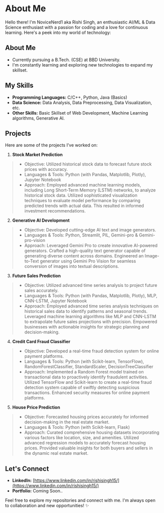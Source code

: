 # About Me

Hello there!  I'm NoviceNerd1 aka Rishi Singh, an enthusiastic AI/ML & Data Science enthusiast with a passion for coding and a love for continuous learning. Here's a peek into my world of technology:

## About Me

* Currently pursuing a B.Tech. (CSE) at BBD University.
* I'm constantly learning and exploring new technologies to expand my skillset.

## My Skills

* **Programming Languages:** C/C++, Python, Java (Basics)
* **Data Science:** Data Analysis, Data Preprocessing, Data Visualization, etc.
* **Other Skills:** Basic Skillset of Web Development, Machine Learning algorithms, Generative AI.

## Projects

Here are some of the projects I've worked on:

1. **Stock Market Prediction**

> * Objective: Utilized historical stock data to forecast future stock prices with accuracy.<br>
> * Languages & Tools: Python (with Pandas, Matplotlib, Plotly), Jupyter Notebook<br>
> * Approach: Employed advanced machine learning models, including Long Short-Term Memory (LSTM) networks, to analyze historical stock data. Utilized sophisticated visualization techniques to evaluate model performance by comparing predicted trends with actual data. This resulted in informed investment recommendations.

2. **Generative AI Development**

> * Objective: Developed cutting-edge AI text and image generators.<br>
> * Languages & Tools: Python, Streamlit, PIL, Gemini-pro & Gemini-pro-vision<br>
> * Approach: Leveraged Gemini Pro to create innovative AI-powered generators. Crafted a high-quality text generator capable of generating diverse content across domains. Engineered an Image-to-Text generator using Gemini Pro Vision for seamless conversion of images into textual descriptions.

3. **Future Sales Prediction**

> * Objective: Utilized advanced time series analysis to project future sales accurately.<br>
> * Languages & Tools: Python (with Pandas, Matplotlib, Plotly), MLP, CNN-LSTM, Jupyter Notebook<br>
> * Approach: Employed advanced time series analysis techniques on historical sales data to identify patterns and seasonal trends. Leveraged machine learning algorithms like MLP and CNN-LSTM to extrapolate future sales projections with precision. Empowered businesses with actionable insights for strategic planning and decision-making.

4. **Credit Card Fraud Classifier**

> * Objective: Developed a real-time fraud detection system for online payment platforms.<br>
> * Languages & Tools: Python (with Scikit-learn, TensorFlow), RandomForestClassifier, StandardScaler, DecisionTreeClassifier<br>
> * Approach: Implemented a Random Forest model trained on transactional data to proactively identify fraudulent activities. Utilized TensorFlow and Scikit-learn to create a real-time fraud detection system capable of swiftly detecting suspicious transactions. Enhanced security measures for online payment platforms.

5. **House Price Prediction**

> * Objective: Forecasted housing prices accurately for informed decision-making in the real estate market.<br>
> * Languages & Tools: Python (with Scikit-learn, Flask)<br>
> * Approach: Curated comprehensive housing datasets incorporating various factors like location, size, and amenities. Utilized advanced regression models to accurately forecast housing prices. Provided valuable insights for both buyers and sellers in the dynamic real estate market.

## Let's Connect

* **LinkedIn:** [https://www.linkedin.com/in/rishisingh15/](https://www.linkedin.com/in/rishisingh15/) 
* **Portfolio:** Coming Soon..

Feel free to explore my repositories and connect with me. I'm always open to collaboration and new opportunities! ✨



